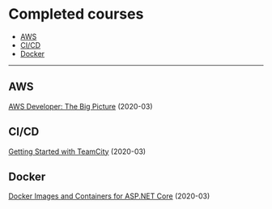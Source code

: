 # Completed courses

* [AWS](#aws "Amazon Web Services")
* [CI/CD](#cicd "Continuous integration and continuous delivery")
* [Docker](#docker "Docker ")

---

## AWS
[AWS Developer: The Big Picture](https://app.pluralsight.com/library/courses/aws-developer-big-picture/) (2020-03)

## CI/CD
[Getting Started with TeamCity](https://app.pluralsight.com/library/courses/teamcity-getting-started/) (2020-03)

## Docker
[Docker Images and Containers for ASP.NET Core](https://app.pluralsight.com/library/courses/docker-images-containers-aspdotnet-core/) (2020-03)